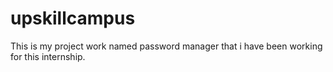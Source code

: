 # upskillcampus
This is my project work named password manager that i have been working for this internship.
